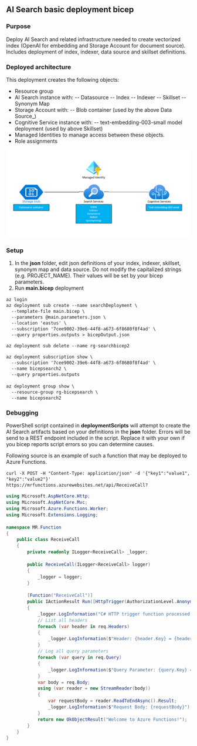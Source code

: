 ## AI Search basic deployment bicep

### Purpose

Deploy AI Search and related infrastructure needed to create vectorized index (OpenAI for embedding and Storage Account for
document source). Includes deployment of index, indexer, data source and skillset definitions.

### Deployed architecture

This deployment creates the following objects:

- Resource group
- AI Search instance with:
-- Datasource
-- Index
-- Indexer
-- Skillset
-- Synonym Map
- Storage Account with:
-- Blob container (used by the above Data Source_)
- Cognitive Service instance with:
-- text-embedding-003-small model deployment (used by above Skillset)
- Managed Identities to manage access between these objects.
- Role assignments

![Architecture](docs/architecture.png)

### Setup

1. In the **json** folder, edit json definitions of your index, indexer, skillset, synonym map and data source. Do not modify the capitalized strings (e.g. PROJECT_NAME). Their values will be set by your bicep parameters.
2. Run **main.bicep** deployment

```
az login
az deployment sub create --name searchDeployment \
  --template-file main.bicep \
  --parameters @main.parameters.json \
  --location 'eastus' \
  --subscription '7cee9002-39e6-44f8-a673-6f8680f8f4ad' \
  --query properties.outputs > bicepOutput.json
```

```
az deployment sub delete --name rg-searchbicep2
```

```
az deployment subscription show \
  --subscription '7cee9002-39e6-44f8-a673-6f8680f8f4ad' \
  --name bicepsearch2 \
  --query properties.outputs

az deployment group show \
  --resource-group rg-bicepsearch \
  --name bicepsearch2 
```

### Debugging

PowerShell script contained in **deploymentScripts** will attempt to create the AI Search artifacts based on your definitions in the **json** folder. Errors will be send to a REST endpoint included in the script. Replace it with your own if you bicep reports script errors so you can determine causes.

Following source is an example of such a function that may be deployed to Azure Functions.

```
curl -X POST -H "Content-Type: application/json" -d '{"key1":"value1", "key2":"value2"}' https://mrfunctions.azurewebsites.net/api/ReceiveCall?
```

```C#
using Microsoft.AspNetCore.Http;
using Microsoft.AspNetCore.Mvc;
using Microsoft.Azure.Functions.Worker;
using Microsoft.Extensions.Logging;

namespace MR.Function
{
    public class ReceiveCall
    {
        private readonly ILogger<ReceiveCall> _logger;

        public ReceiveCall(ILogger<ReceiveCall> logger)
        {
            _logger = logger;
        }

        [Function("ReceiveCall")]
        public IActionResult Run([HttpTrigger(AuthorizationLevel.Anonymous, "get", "post", "put")] HttpRequest req)
        {
            _logger.LogInformation("C# HTTP trigger function processed a request.");
            // List all headers
            foreach (var header in req.Headers)
            {
                _logger.LogInformation($"Header: {header.Key} = {header.Value}");
            }
            // Log all query parameters
            foreach (var query in req.Query)
            {
                _logger.LogInformation($"Query Parameter: {query.Key} = {query.Value}");
            }
            var body = req.Body;
            using (var reader = new StreamReader(body))
            {
                var requestBody = reader.ReadToEndAsync().Result;
                _logger.LogInformation($"Request Body: {requestBody}");
            }
            return new OkObjectResult("Welcome to Azure Functions!");
        }
    }
}

```